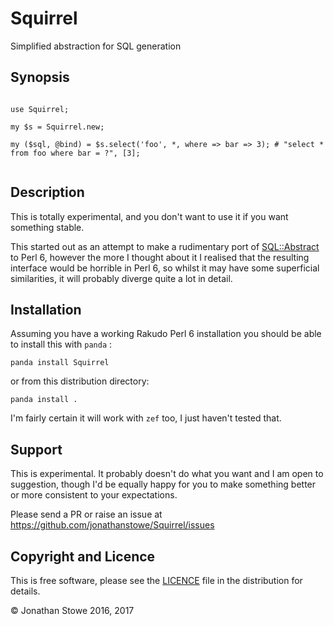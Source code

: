 # Squirrel

Simplified abstraction for SQL generation

## Synopsis

```perl6

use Squirrel;

my $s = Squirrel.new;

my ($sql, @bind) = $s.select('foo', *, where => bar => 3); # "select * from foo where bar = ?", [3];


```


## Description

This is totally experimental, and you don't want to use it if you want
something stable.

This started out as an attempt to make a rudimentary port of
[SQL::Abstract](https://metacpan.org/release/SQL-Abstract) to Perl 6,
however the more I thought about it I realised that the resulting
interface would be horrible in Perl 6, so whilst it may have some
superficial similarities, it will probably diverge quite a lot in detail.


## Installation

Assuming you have a working Rakudo Perl 6 installation you should be able
to install this with ```panda``` :

	panda install Squirrel

or from this distribution directory:

	panda install .

I'm fairly certain it will work with ```zef``` too, I just haven't tested that.

## Support

This is experimental. It probably doesn't do what you want and I am open
to suggestion, though I'd be equally happy for you to make something better
or more consistent to your expectations.

Please send a PR or raise an issue at https://github.com/jonathanstowe/Squirrel/issues

## Copyright and Licence

This is free software, please see the [LICENCE](LICENCE) file in the
distribution for details.

© Jonathan Stowe 2016, 2017
